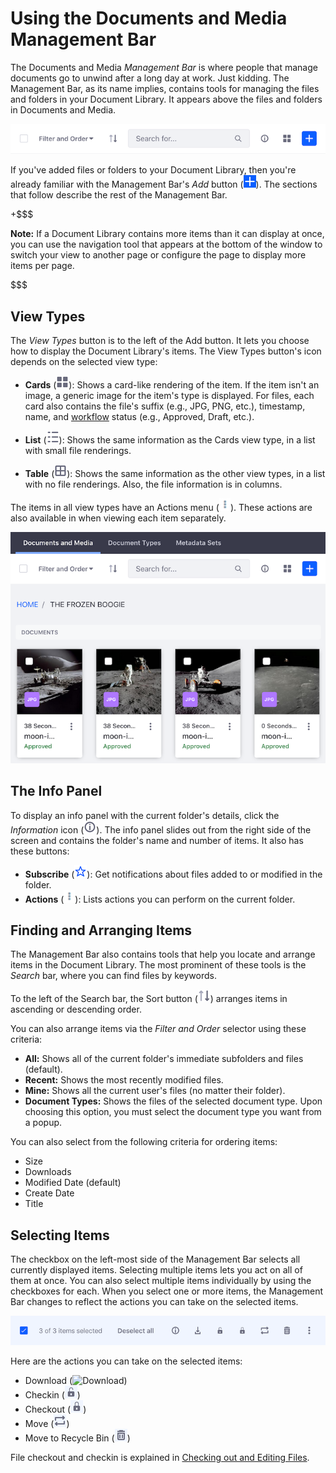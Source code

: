 # Using the Documents and Media Management Bar [](id=using-the-documents-and-media-management-bar)

The Documents and Media *Management Bar* is where people that manage documents 
go to unwind after a long day at work. Just kidding. The Management Bar, as its 
name implies, contains tools for managing the files and folders in your 
Document Library. It appears above the files and folders in Documents and Media. 

![Figure 1: The Management Bar is a great place to hang out if you're managing documents.](../../../../images/dm-management-bar.png)

If you've added files or folders to your Document Library, then you're already 
familiar with the Management Bar's *Add* button 
(![Add](../../../../images/icon-add.png)). The sections that follow describe the 
rest of the Management Bar. 

+$$$

**Note:** If a Document Library contains more items than it can display at once, 
you can use the navigation tool that appears at the bottom of the window to 
switch your view to another page or configure the page to display more items
per page. 

$$$

## View Types [](id=view-types)

The *View Types* button is to the left of the Add button. It lets you choose how 
to display the Document Library's items. The View Types button's icon depends on 
the selected view type: 

-   **Cards** (![Cards](../../../../images/icon-view-type-cards.png)): Shows a 
    card-like rendering of the item. If the item isn't an image, a generic image 
    for the item's type is displayed. For files, each card also contains the 
    file's suffix (e.g., JPG, PNG, etc.), timestamp, name, and 
    [workflow](/discover/portal/-/knowledge_base/7-1/workflow) 
    status (e.g., Approved, Draft, etc.). 

-   **List** (![List](../../../../images/icon-view-type-list.png)): 
    Shows the same information as the Cards view type, in a list with small file 
    renderings. 

-   **Table** (![Table](../../../../images/icon-view-type-table.png)): Shows the 
    same information as the other view types, in a list with no file renderings. 
    Also, the file information is in columns. 

The items in all view types have an Actions menu 
(![Actions](../../../../images/icon-actions.png)). These actions are also
available in when viewing each item separately. 

![Figure 2: The Cards View type shows items in large card-like renderings.](../../../../images/dm-images-in-admin.png)

## The Info Panel [](id=the-info-panel)

To display an info panel with the current folder's details, click the 
*Information* icon
(![**i**](../../../../images/icon-information-dm.png)). The info panel slides 
out from the right side of the screen and contains the folder's name and number 
of items. It also has these buttons: 

-   **Subscribe** (![Subscribe](../../../../images/icon-star.png)): Get 
    notifications about files added to or modified in the folder. 
-   **Actions** (![Actions](../../../../images/icon-actions.png)): Lists actions 
    you can perform on the current folder. 

## Finding and Arranging Items [](id=finding-and-arranging-items)

The Management Bar also contains tools that help you locate and arrange items in 
the Document Library. The most prominent of these tools is the *Search* bar, where 
you can find files by keywords. 

To the left of the Search bar, the Sort button 
(![Sort](../../../../images/icon-sort.png)) arranges items in ascending 
or descending order. 

You can also arrange items via the *Filter and Order* selector using these
criteria: 

-   **All:** Shows all of the current folder's immediate subfolders and files 
    (default).
-   **Recent:** Shows the most recently modified files.
-   **Mine:** Shows all the current user's files (no matter their folder).
-   **Document Types:** Shows the files of the selected document type. Upon 
    choosing this option, you must select the document type you want from a 
    popup. 

You can also select from the following criteria for ordering items: 

-   Size
-   Downloads
-   Modified Date (default)
-   Create Date
-   Title

## Selecting Items [](id=selecting-items)

The checkbox on the left-most side of the Management Bar selects all currently 
displayed items. Selecting multiple items lets you act on all of them at once. 
You can also select multiple items individually by using the checkboxes for 
each. When you select one or more items, the Management Bar changes to reflect 
the actions you can take on the selected items. 

![Figure 3: With items selected, the Management Bar changes.](../../../../images/dm-management-bar-actions.png)

Here are the actions you can take on the selected items:

-   Download (![Download](../../../../images/icon-download.png))
-   Checkin (![Checkin](../../../../images/icon-checkin.png))
-   Checkout (![Checkout](../../../../images/icon-checkout.png))
-   Move (![Move](../../../../images/icon-move.png))
-   Move to Recycle Bin (![Delete](../../../../images/icon-trash.png))

File checkout and checkin is explained in 
[Checking out and Editing Files](/discover/portal/-/knowledge_base/7-1/checking-out-and-editing-files). 
